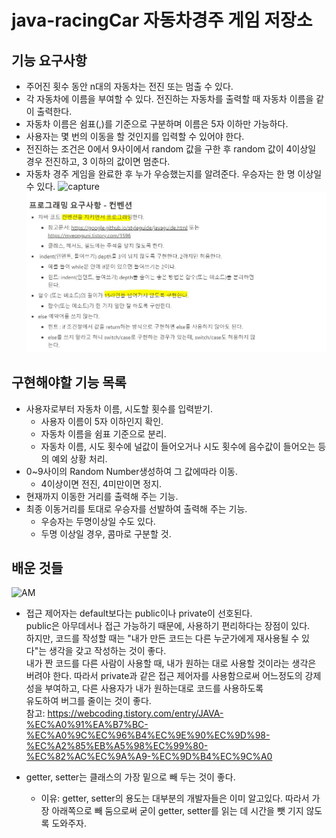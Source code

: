 # java-racingCar 자동차경주 게임 저장소
## 기능 요구사항
+ 주어진 횟수 동안 n대의 자동차는 전진 또는 멈출 수 있다.
+ 각 자동차에 이름을 부여할 수 있다. 전진하는 자동차를 출력할 때 자동차 이름을 같이 출력한다.
+ 자동차 이름은 쉼표(,)를 기준으로 구분하며 이름은 5자 이하만 가능하다.
+ 사용자는 몇 번의 이동을 할 것인지를 입력할 수 있어야 한다.
+ 전진하는 조건은 0에서 9사이에서 random 값을 구한 후 random 값이 4이상일 경우 전진하고, 3 이하의 값이면 멈춘다.
+ 자동차 경주 게임을 완료한 후 누가 우승했는지를 알려준다. 우승자는 한 명 이상일 수 있다.
![capture](./image/cap.JPG)
![프로그래밍요구사항](./image/프로그래밍요구사항.JPG)


## 구현해야할 기능 목록
+ 사용자로부터 자동차 이름, 시도할 횟수를 입력받기.
  + 사용자 이름이 5자 이하인지 확인.
  + 자동차 이름을 쉼표 기준으로 분리.
  + 자동차 이름, 시도 횟수에 널값이 들어오거나 시도 횟수에 음수값이 들어오는 등의 예외 상황 처리.
+ 0~9사이의 Random Number생성하여 그 값에따라 이동.
  + 4이상이면 전진, 4미만이면 정지.
+ 현재까지 이동한 거리를 출력해 주는 기능.
+ 최종 이동거리를 토대로 우승자를 선발하여 출력해 주는 기능.
  + 우승자는 두명이상일 수도 있다.
  + 두명 이상일 경우, 콤마로 구분할 것.

## 배운 것들
![AM](./image/AccessModifier.JPG)
+ 접근 제어자는 default보다는 public이나 private이 선호된다.  
  public은 아무데서나 접근 가능하기 때문에, 사용하기 편리하다는 장점이 있다.   
  하지만, 코드를 작성할 때는 "내가 만든 코드는 다른 누군가에게 재사용될 수 있다"는 생각을 갖고 작성하는 것이 좋다.  
  내가 짠 코드를 다른 사람이 사용할 때, 내가 원하는 대로 사용할 것이라는 생각은 버려야 한다. 
  따라서 private과 같은 접근 제어자를 사용함으로써 어느정도의 강제성을 부여하고, 다른 사용자가 내가 원하는대로 코드를 사용하도록  
  유도하여 버그를 줄이는 것이 좋다.   
  참고: https://webcoding.tistory.com/entry/JAVA-%EC%A0%91%EA%B7%BC-%EC%A0%9C%EC%96%B4%EC%9E%90%EC%9D%98-%EC%A2%85%EB%A5%98%EC%99%80-%EC%82%AC%EC%9A%A9-%EC%9D%B4%EC%9C%A0
  
+ getter, setter는 클래스의 가장 밑으로 빼 두는 것이 좋다.
  + 이유: getter, setter의 용도는 대부분의 개발자들은 이미 알고있다. 따라서 가장 아래쪽으로 빼 둠으로써 굳이 getter, setter를 읽는 데 시간을 뺏           기지 않도록 도와주자.
  
